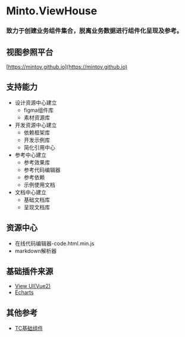 <h1>
Minto.ViewHouse
    <h3>致力于创建业务组件集合，脱离业务数据进行组件化呈现及参考。</h3>
</h1>




## 视图参照平台

[https://mintov.github.io](https://mintov.github.io)

## 支持能力

- 设计资源中心建立
    - figma组件库
    - 素材资源库
- 开发资源中心建立
    - 依赖框架库
    - 开发示例库
    - 简化引用中心
- 参考中心建立
    - 参考效果库
    - 参考代码编辑器
    - 参考依赖
    - 示例使用文档
- 文档中心建立
    - 基础文档库
    - 呈现文档库
    

## 资源中心

- 在线代码编辑器-code.html.min.js
- markdown解析器

## 基础插件来源


- [View UI(Vue2)](http://v4.iviewui.com)
- [Echarts](https://echarts.apache.org/zh/index.html)


## 其他参考


- [TC基础组件](http://v4.iviewui.com)
